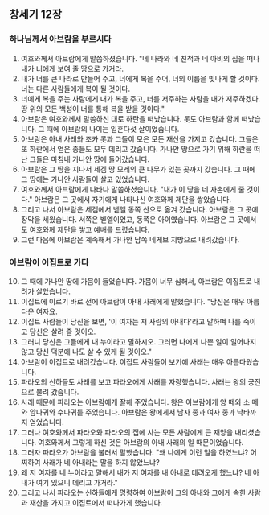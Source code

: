 ## 창세기 12장

### 하나님께서 아브람을 부르시다
1. 여호와께서 아브람에게 말씀하셨습니다. "네 나라와 네 친척과 네 아비의 집을 떠나 내가 너에게 보여 줄 땅으로 가거라.
2. 내가 너를 큰 나라로 만들어 주고, 너에게 복을 주어, 너의 이름을 빛나게 할 것이다. 너는 다른 사람들에게 복이 될 것이다.
3. 너에게 복을 주는 사람에게 내가 복을 주고, 너를 저주하는 사람을 내가 저주하겠다. 땅 위의 모든 백성이 너를 통해 복을 받을 것이다."
4. 아브람은 여호와께서 말씀하신 대로 하란을 떠났습니다. 롯도 아브람과 함께 떠났습니다. 그 때에 아브람의 나이는 일흔다섯 살이었습니다.
5. 아브람은 아내 사래와 조카 롯과 그들이 모은 모든 재산을 가지고 갔습니다. 그들은 또 하란에서 얻은 종들도 모두 데리고 갔습니다. 가나안 땅으로 가기 위해 하란을 떠난 그들은 마침내 가나안 땅에 들어갔습니다.
6. 아브람은 그 땅을 지나서 세겜 땅 모레의 큰 나무가 있는 곳까지 갔습니다. 그 때에 그 땅에는 가나안 사람들이 살고 있었습니다.
7. 여호와께서 아브람에게 나타나 말씀하셨습니다. "내가 이 땅을 네 자손에게 줄 것이다." 아브람은 그 곳에서 자기에게 나타나신 여호와께 제단을 쌓았습니다.
8. 그리고 나서 아브람은 세겜에서 벧엘 동쪽 산으로 옮겨 갔습니다. 아브람은 그 곳에 장막을 세웠습니다. 서쪽은 벧엘이었고, 동쪽은 아이였습니다. 아브람은 그 곳에서도 여호와께 제단을 쌓고 예배를 드렸습니다.
9. 그런 다음에 아브람은 계속해서 가나안 남쪽 네게브 지방으로 내려갔습니다.
### 아브람이 이집트로 가다
10. 그 때에 가나안 땅에 가뭄이 들었습니다. 가뭄이 너무 심해서, 아브람은 이집트로 내려가 살았습니다.
11. 이집트에 이르기 바로 전에 아브람이 아내 사래에게 말했습니다. "당신은 매우 아름다운 여자요.
12. 이집트 사람들이 당신을 보면, '이 여자는 저 사람의 아내다'라고 말하며 나를 죽이고 당신은 살려 줄 것이오.
13. 그러니 당신은 그들에게 내 누이라고 말하시오. 그러면 나에게 나쁜 일이 일어나지 않고 당신 덕분에 나도 살 수 있게 될 것이오."
14. 아브람이 이집트로 내려갔습니다. 이집트 사람들이 보기에 사래는 매우 아름다웠습니다.
15. 파라오의 신하들도 사래를 보고 파라오에게 사래를 자랑했습니다. 사래는 왕의 궁전으로 불려 갔습니다.
16. 사래 때문에 파라오는 아브람에게 잘해 주었습니다. 왕은 아브람에게 양 떼와 소 떼와 암나귀와 수나귀를 주었습니다. 아브람은 왕에게서 남자 종과 여자 종과 낙타까지 얻었습니다.
17. 그러나 여호와께서 파라오와 파라오의 집에 사는 모든 사람에게 큰 재앙을 내리셨습니다. 여호와께서 그렇게 하신 것은 아브람의 아내 사래의 일 때문이었습니다.
18. 그러자 파라오가 아브람을 불러서 말했습니다. "왜 나에게 이런 일을 하였느냐? 어찌하여 사래가 네 아내라는 말을 하지 않았느냐?
19. 왜 저 여자를 네 누이라고 말해서 내가 저 여자를 내 아내로 데려오게 했느냐? 네 아내가 여기 있으니 데리고 가거라."
20. 그리고 나서 파라오는 신하들에게 명령하여 아브람이 그의 아내와 그에게 속한 사람과 재산을 가지고 이집트에서 떠나가게 했습니다.